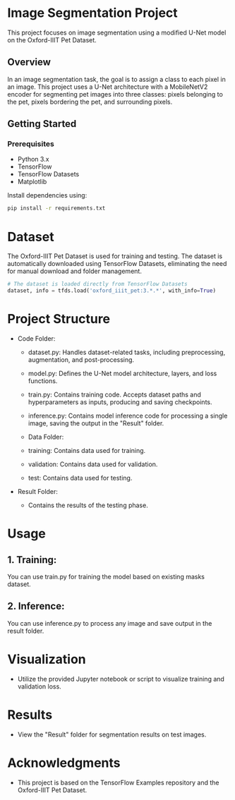 # Image Segmentation Project

This project focuses on image segmentation using a modified U-Net model on the Oxford-IIIT Pet Dataset.

## Overview

In an image segmentation task, the goal is to assign a class to each pixel in an image. This project uses a U-Net architecture with a MobileNetV2 encoder for segmenting pet images into three classes: pixels belonging to the pet, pixels bordering the pet, and surrounding pixels.

## Getting Started
### Prerequisites

- Python 3.x
- TensorFlow
- TensorFlow Datasets
- Matplotlib

Install dependencies using:

```bash
pip install -r requirements.txt
```

# Dataset
The Oxford-IIIT Pet Dataset is used for training and testing. The dataset is automatically downloaded using TensorFlow Datasets, eliminating the need for manual download and folder management.

```python
# The dataset is loaded directly from TensorFlow Datasets
dataset, info = tfds.load('oxford_iiit_pet:3.*.*', with_info=True)
```

# Project Structure
- Code Folder:

    - dataset.py: Handles dataset-related tasks, including preprocessing, augmentation, and post-processing.
    - model.py: Defines the U-Net model architecture, layers, and loss functions.
    - train.py: Contains training code. Accepts dataset paths and hyperparameters as inputs, producing and saving checkpoints.
    - inference.py: Contains model inference code for processing a single image, saving the output in the "Result" folder.
    - Data Folder:

    - training: Contains data used for training.
    - validation: Contains data used for validation.
    - test: Contains data used for testing.
- Result Folder:
    - Contains the results of the testing phase.


# Usage
## 1. Training:
You can use train.py for training the model based on existing masks dataset.
## 2. Inference:
You can use inference.py to process any image and save output in the result folder.

# Visualization
- Utilize the provided Jupyter notebook or script to visualize training and validation loss.

# Results
- View the "Result" folder for segmentation results on test images.

# Acknowledgments
- This project is based on the TensorFlow Examples repository and the Oxford-IIIT Pet Dataset.